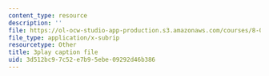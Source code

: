 ```yaml
---
content_type: resource
description: ''
file: https://ol-ocw-studio-app-production.s3.amazonaws.com/courses/8-06-quantum-physics-iii-spring-2018/3d512bc97c52e7b95ebe09292d46b386_RWPfOV0CV5Y.srt
file_type: application/x-subrip
resourcetype: Other
title: 3play caption file
uid: 3d512bc9-7c52-e7b9-5ebe-09292d46b386
---
```

